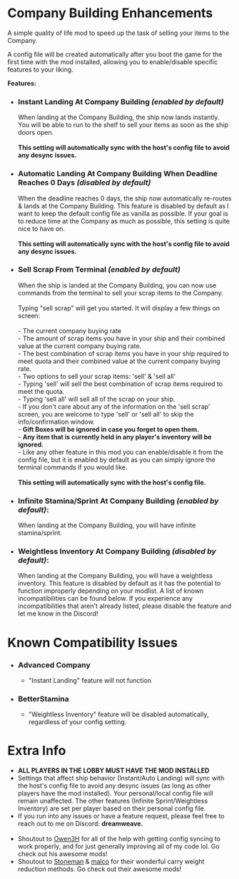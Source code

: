 # Company Building Enhancements

A simple quality of life mod to speed up the task of selling your items to the Company.

A config file will be created automatically after you boot the game for the first time with the mod installed, allowing you to enable/disable specific features to your liking.

**Features:**

-   ### **Instant Landing At Company Building *(enabled by default)***

    When landing at the Company Building, the ship now lands instantly. You will be able to run to the shelf to sell your items as soon as the ship doors open.</br> </br>
    **This setting will automatically sync with the host's config file to avoid any desync issues.**

-   ### **Automatic Landing At Company Building When Deadline Reaches 0 Days *(disabled by default)***

    When the deadline reaches 0 days, the ship now automatically re-routes & lands at the Company Building. This feature is disabled by default as I want to keep the default config file as vanilla as possible. If your goal is to reduce time at the Company as much as possible, this setting is quite nice to have on.</br> </br>
    **This setting will automatically sync with the host's config file to avoid any desync issues.**

-   ### **Sell Scrap From Terminal *(enabled by default)***

    When the ship is landed at the Company Building, you can now use commands from the terminal to sell your scrap items to the Company. </br> </br>
    Typing "sell scrap" will get you started. It will display a few things on screen: </br> </br>
        - The current company buying rate</br>
        - The amount of scrap items you have in your ship and their combined value at the current company buying rate.</br>
        - The best combination of scrap items you have in your ship required to meet quota and their combined value at the current company buying rate.</br>
        - Two options to sell your scrap items: 'sell' & 'sell all'</br>
        - Typing 'sell' will sell the best combination of scrap items required to meet the quota.</br>
        - Typing 'sell all' will sell all of the scrap on your ship.</br>
        - If you don't care about any of the information on the 'sell scrap' screen, you are welcome to type 'sell' or 'sell all' to skip the info/confirmation window.</br>
        - **Gift Boxes will be ignored in case you forget to open them.**</br>
        - **Any item that is currently held in any player's inventory will be ignored.**</br>
        - Like any other feature in this mod you can enable/disable it from the config file, but it is enabled by default as you can simply ignore the terminal commands if you would like.</br> </br>
    **This setting will automatically sync with the host's config file.**

-   ### **Infinite Stamina/Sprint At Company Building *(enabled by default)***:

    When landing at the Company Building, you will have infinite stamina/sprint.

-   ### **Weightless Inventory At Company Building *(disabled by default)***:

    When landing at the Company Building, you will have a weightless inventory. This feature is disabled by default as it has the potential to function improperly depending on your modlist. A list of known incompatibilities can be found below. If you experience any incompatibilities that aren't already listed, please disable the feature and let me know in the Discord!

# Known Compatibility Issues

-   ### **Advanced Company**
    - "Instant Landing" feature will not function

-   ### **BetterStamina**
    - "Weightless Inventory" feature will be disabled automatically, regardless of your config setting.

# Extra Info

- **ALL PLAYERS IN THE LOBBY MUST HAVE THE MOD INSTALLED**  
- Settings that affect ship behavior (Instant/Auto Landing) will sync with the host's config file to avoid any desync issues (as long as other players have the mod installed). Your personal/local config file will remain unaffected. The other features (Infinite Sprint/Weightless Inventory) are set per player based on their personal config file.  
- If you run into any issues or have a feature request, please feel free to reach out to me on Discord: **dreamweave.**  <br>  <br>
- Shoutout to [Owen3H](https://thunderstore.io/c/lethal-company/p/Owen3H/) for all of the help with getting config syncing to work properly, and for just generally improving all of my code lol. Go check out his awesome mods!
- Shoutout to [Stoneman](https://thunderstore.io/c/lethal-company/p/Stoneman/) & [malco](https://thunderstore.io/c/lethal-company/p/malco/) for their wonderful carry weight reduction methods. Go check out their awesome mods!